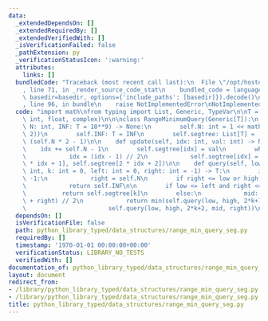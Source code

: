 ```yaml
---
data:
  _extendedDependsOn: []
  _extendedRequiredBy: []
  _extendedVerifiedWith: []
  _isVerificationFailed: false
  _pathExtension: py
  _verificationStatusIcon: ':warning:'
  attributes:
    links: []
  bundledCode: "Traceback (most recent call last):\n  File \"/opt/hostedtoolcache/Python/3.9.1/x64/lib/python3.9/site-packages/onlinejudge_verify/documentation/build.py\"\
    , line 71, in _render_source_code_stat\n    bundled_code = language.bundle(stat.path,\
    \ basedir=basedir, options={'include_paths': [basedir]}).decode()\n  File \"/opt/hostedtoolcache/Python/3.9.1/x64/lib/python3.9/site-packages/onlinejudge_verify/languages/python.py\"\
    , line 96, in bundle\n    raise NotImplementedError\nNotImplementedError\n"
  code: "import math\nfrom typing import List, Generic, TypeVar\n\nT = TypeVar('T',\
    \ int, float, complex)\n\n\nclass RangeMinimumQuery(Generic[T]):\n    def __init__(self,\
    \ N: int, INF: T = 10**9) -> None:\n        self.N: int = 1 << math.ceil(math.log(N,\
    \ 2))\n        self.INF: T = INF\n        self.segtree: List[T] = [self.INF] *\
    \ (self.N * 2 - 1)\n\n    def update(self, idx: int, val: int) -> None:\n    \
    \    idx += self.N - 1\n        self.segtree[idx] = val\n        while idx > 0:\n\
    \            idx = (idx - 1) // 2\n            self.segtree[idx] = min(self.segtree[2\
    \ * idx + 1], self.segtree[2 * idx + 2])\n\n    def query(self, low: int, high:\
    \ int, k: int = 0, left: int = 0, right: int = -1) -> T:\n        if right ==\
    \ -1:\n            right = self.N\n        if right <= low or high <= left:\n\
    \            return self.INF\n\n        if low <= left and right <= high:\n  \
    \          return self.segtree[k]\n        else:\n            mid: int = (left\
    \ + right) // 2\n            return min(self.query(low, high, 2*k+1, left, mid),\n\
    \                       self.query(low, high, 2*k+2, mid, right))\n"
  dependsOn: []
  isVerificationFile: false
  path: python_library_typed/data_structures/range_min_query_seg.py
  requiredBy: []
  timestamp: '1970-01-01 00:00:00+00:00'
  verificationStatus: LIBRARY_NO_TESTS
  verifiedWith: []
documentation_of: python_library_typed/data_structures/range_min_query_seg.py
layout: document
redirect_from:
- /library/python_library_typed/data_structures/range_min_query_seg.py
- /library/python_library_typed/data_structures/range_min_query_seg.py.html
title: python_library_typed/data_structures/range_min_query_seg.py
---
```

